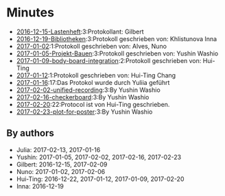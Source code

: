 # Minutes

* [2016-12-15-Lastenheft](minute-2016-12-15-Lastenheft.md):3:Protokollant: Gilbert
* [2016-12-19-Bibliotheken](minute-2016-12-19-Bibliotheken.md):3:Protokoll geschrieben von: Khlistunova Inna
* [2017-01-02](minute-2017-01-02.md):1:Protokoll geschrieben von: Alves, Nuno
* [2017-01-05-Projekt-Bauen](minute-2017-01-05-Projekt-Bauen.md):3:Protokoll geschrieben von: Yushin Washio
* [2017-01-09-body-board-integration](minute-2017-01-09-body-board-integration.md):2:Protokoll geschrieben von: Hui-Ting 
* [2017-01-12](minute-2017-01-12.md):1:Protokoll geschrieben von: Hui-Ting Chang 
* [2017-01-16](minute-2017-01-16.md):17:Das Protokol wurde durch Yuliia geführt
* [2017-02-02-unified-recording](minute-2017-02-02-unified-recording.md):3:By Yushin Washio
* [2017-02-16-checkerboard](minute-2017-02-16-checkerboard.md):3:By Yushin Washio
* [2017-02-20](minute-2017-02-20.md):22:Protocol ist von Hui-Ting geschrieben.
* [2017-02-23-plot-for-poster](minute-2017-02-23-plot-for-poster.md):3:By Yushin Washio

## By authors

* Julia: 		2017-02-13, 2017-01-16
* Yushin:		2017-01-05, 2017-02-02, 2017-02-16, 2017-02-23
* Gilbert: 		2016-12-15, 2017-02-09
* Nuno:			2017-01-02, 2017-02-06
* Hui-Ting:		2016-12-22, 2017-01-12, 2017-01-09, 2017-02-20
* Inna: 		2016-12-19
